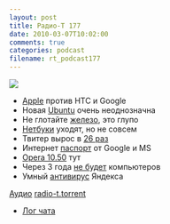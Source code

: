 ```yaml
---
layout: post
title: Радио-Т 177
date: 2010-03-07T10:02:00
comments: true
categories: podcast
filename: rt_podcast177
---
```

![](https://radio-t.com/images/radio-t/rt177.jpg)


- [Apple](http://business.compulenta.ru/511250/) против HTC и Google
- Новая [Ubuntu](http://www.opennet.ru/opennews/art.shtml?num=25666) очень неоднозначна
- Не глотайте [железо](http://www.securitylab.ru/news/391314.php), это глупо
- [Нетбуки](http://cnews.ru/news/top/index.shtml?2010/03/05/381713) уходят, но не совсем
- Твитер вырос в [26 раз](http://internet.cnews.ru/news/top/index.shtml?2010/03/04/381633)
- Интернет [паспорт](http://www.securitylab.ru/news/391355.php) от Google и MS
- [Opera 10.50](http://www.mobile-review.com/fullnews/main/2010/March/02.shtml#28427) тут
- Через 3 года [не будет](http://tech.yahoo.com/blogs/null/161280;_ylt=AlQVDO0LMo_zHo.3Wlo1_qB0fNdF) компьютеров
- Умный [антивирус](http://www.thg.ru/technews/20100301_233800.html) Яндекса

[Аудио](http://archive.rucast.net/radio-t/media/rt_podcast177.mp3)
[radio-t.torrent](http://www.radio-t.com/torrents/rt_podcast177.mp3.torrent)

* [Лог чата](http://chat.radio-t.com/logs/radio-t-177.html)
<audio src="http://archive.rucast.net/radio-t/media/rt_podcast177.mp3" preload="none"></audio>
